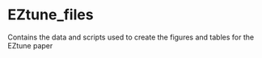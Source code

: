 # EZtune_files
Contains the data and scripts used to create the figures and tables for the EZtune paper
